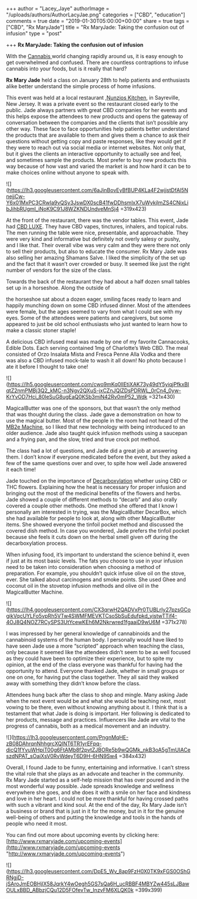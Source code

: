 +++
author = "Lacey_Jaye"
authorImage = "/uploads/authors/AuthorLacyJae.png"
categories = ["CBD", "education"]
comments = true
date = "2019-01-30T05:00:00+00:00"
share = true
tags = ["CBD", "Rx MaryJade"]
title = "Rx MaryJade: Taking the confusion out of infusion"
type = "post"

+++
**Rx MaryJade: Taking the confusion out of infusion**

With the [Cannabis ](https://en.wikipedia.org/wiki/Cannabis)world changing rapidly around us, it is easy enough to get overwhelmed and confused. There are countless contraptions to infuse cannabis into your foods, but is it really that hard?

**Rx Mary Jade** held a class on January 28th to help patients and enthusiasts alike better understand the simple process of home infusions.

This event was held at a local restaurant ,[Nunzios Kitchen](http://www.nunzioskitchen.com/), in Sayreville, New Jersey. It was a private event so the restaurant closed early to the public. Jade always partners with great CBD companies for her events and this helps expose the attendees to new products and opens the gateway of conversation between the companies and the clients that isn’t possible any other way. These face to face opportunities help patients better understand the products that are available to them and gives them a chance to ask their questions without getting copy and paste responses, like they would get if they were to reach out via social media or internet websites. Not only that, but it gives the clients an interactive opportunity to actually see and feel, and sometimes sample the products. Most prefer to buy new products this way because of how vast and varied the market is and how hard it can be to make choices online without anyone to speak with.

  
![](https://lh3.googleusercontent.com/6aJinBovEyBfBUP4KLa4F2wjjstDfAl5NnejjCw-Y6x01MxPC3CRwIa9vQSy3JswDX0scB41fwDDhsmlxX7uWykjlmZS4CNixLibJihbRUgmI_iNoK9C91J8WZKNDUndveMnSj4 =319x423)

At the front of the restaurant, there was the vendor tables. This event, Jade had [CBD LUXE](https://cbdluxe.com/). They have CBD vapes, tinctures, inhalers, and topical rubs. The men running the table were nice, presentable, and approachable. They were very kind and informative but definitely not overly salesy or pushy, and I like that. Their overall vibe was very calm and they were there not only to sell their products, but also to educate the consumer. Rx Mary Jade was also selling her amazing Shamans Salve. I liked the simplicity of the set up and the fact that it wasn’t over crowded or busy. It seemed like just the right number of vendors for the size of the class.

Towards the back of the restaurant they had about a half dozen small tables set up in a horseshoe. Along the outside of

the horseshoe sat about a dozen eager, smiling faces ready to learn and happily munching down on some CBD infused dinner. Most of the attendees were female, but the ages seemed to vary from what I could see with my eyes. Some of the attendees were patients and caregivers, but some appeared to just be old school enthusiasts who just wanted to learn how to make a classic stoner staple!

A delicious CBD infused meal was made by one of my favorite Cannacooks, Edible Dots. Each serving contained 1mg of Charlotte’s Web CBD. The meal consisted of Orzo Insalata Mista and Fresca Penne Alla Vodka and there was also a CBD infused mock-tale to wash it all down! No photo because I ate it before I thought to take one!

  
![](https://lh5.googleusercontent.com/cwo9mKq0lIEtiXAK73y49dY5yiqjPfkxBIqtZ2nmPMBj3Q2_kMC-n3Ngv2QXuS-jxCZnJQlZDsPDRWL_0rCn4_0yw-KrYvOD7Hci_80leSuG8ugEaQ0KSb3miN42Rv0mP52_Wdk =321x430)

MagicalButter was one of the sponsors, but that wasn’t the only method that was thought during the class. Jade gave a demonstration on how to use the magical butter. Most of the people in the room had not heard of the [MB2e Machine](https://store.magicalbutter.com/magicalbutter.html), so I liked that new technology with being introduced to an older audience. Jade also taught quick infusion methods using a saucepan and a frying pan, and the slow, tried and true crock pot method.

The class had a lot of questions, and Jade did a great job at answering them. I don’t know if everyone medicated before the event, but they asked a few of the same questions over and over, to spite how well Jade answered it each time!

Jade touched on the importance of [Decarboxylation](https://magicalbutter.com/recipe/decarboxylation) whether using CBD or THC flowers. Explaining how the heat is necessary for proper infusion and bringing out the most of the medicinal benefits of the flowers and herbs. Jade showed a couple of different methods to “decarb” and also orally covered a couple other methods. One method she offered that I know I personally am interested in trying, was the MagicalButter DecarBox, which she had available for people to look at, along with other MagicalButter items. She showed everyone the tinfoil pocket method and discussed the covered dish method. In case you wondered, Jade prefers the tinfoil pocket because she feels it cuts down on the herbal smell given off during the decarboxylation process.

When infusing food, it’s important to understand the science behind it, even if just at its most basic levels. The fats you choose to use in your infusion need to be taken into consideration when choosing a method of preparation. For example, you shouldn’t quick infuse olive oil on the stove, ever. She talked about carcinogens and smoke points. She used Ghee and coconut oil in the stovetop infusion methods and olive oil in the MagicalButter Machine.

  
![](https://lh4.googleusercontent.com/CX3qrwH2QADVxPr0TUBLrIy27pzsGCogikVqcUYLFo5vpRh5VTw4SWMFMEVKTCsoSbSuEdufpkd_yistwTTif4-4OJ8Q4NOZ7RCySPS3UtYcewKEh6M2Nkrwred1fgaaiD9wU6M =371x278)

I was impressed by her general knowledge of cannabinoids and the cannabinoid systems of the human body. I personally would have liked to have seen Jade use a more “scripted” approach when teaching the class, only because it seemed like the attendees didn’t seem to be as well focused as they could have been to optimize their experience, but to spite my opinion, at the end of the class everyone was thankful for having had the opportunity to attend. Everyone thanked Jade, whether in small groups or one on one, for having put the class together. They all said they walked away with something they didn’t know before the class.

Attendees hung back after the class to shop and mingle. Many asking Jade when the next event would be and what she would be teaching next, most vowing to be there, even without knowing anything about it. I think that is a testament that what Jade is doing is important. Her following is dedicated to her products, message and practices. Influencers like Jade are vital to the progress of cannabis, both as a medical movement and an industry.

  
  
![](https://lh3.googleusercontent.com/PngnMqHE-zB08DAhrqnNhhgrcXQINT6TR1yrEFpq-dicQ1fYvuWHpiT00g6FtAMb8f2pvtZJBORe5b9wQGMk_nkB3oA5gTmUIACeszdNPAT_sOaiXsV0RvWdeyT6D9H-6HN9Sw4 =384x432)

Overall, I found Jade to be funny, entertaining and informative. I can’t stress the vital role that she plays as an advocate and teacher in the community. Rx Mary Jade started as a self-help mission that has over poured and in the most wonderful way possible. Jade spreads knowledge and wellness everywhere she goes, and she does it with a smile on her face and kindness and love in her heart. I could not be more thankful for having crossed paths with such a vibrant and kind soul. At the end of the day, Rx Mary Jade isn’t a business or brand that is just in it for the money, but in it for the genuine well-being of others and putting the knowledge and tools in the hands of people who need it most.

You can find out more about upcoming events by clicking here: [http://www.rxmaryjade.com/upcoming-events](http://www.rxmaryjade.com/upcoming-events "http://www.rxmaryjade.com/upcoming-events")

![](https://lh3.googleusercontent.com/DpE5_Wv_8ap9FzH0X0TK9xFGS0OShGRNgjD-jSAroJmEOBHjlX58JqrkY4wOegh5GS7sQa6H_ucRBBF4MBYZw445sLJBawOULxBBD_ABbzjCQu12D5FOfevTw_InzvFM6XLQK0k =399x399)